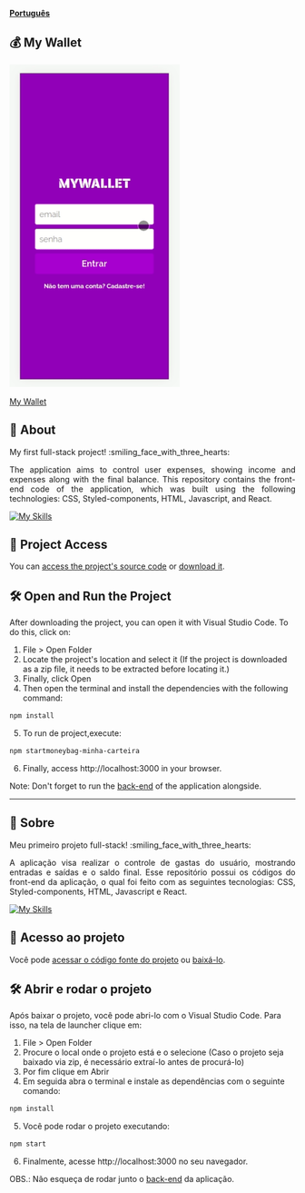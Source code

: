 [**Português**](#-sobre)

## :moneybag: My Wallet

<img src=my-wallet/src/Images/myWallet.gif  width="300" />

<a href="https://mywallet-front-sandy.vercel.app/" target="_blank" rel="noopener noreferrer">My Wallet</a>

## 📝 About

<p>My first full-stack project! :smiling_face_with_three_hearts:</p>

<p align="justify">The application aims to control user expenses, showing income and expenses along with the final balance. This repository contains the front-end code of the application, which was built using the following technologies: CSS, Styled-components, HTML, Javascript, and React.
</p>

[![My Skills](https://skills.thijs.gg/icons?i=html,css,javascript,react,styledcomponents&theme=light)](https://skills.thijs.gg)

## 📁 Project Access

You can [access the project's source code](https://github.com/ccarlaa/mywallet-front) or [download it](https://github.com/ccarlaa/mywallet-front/archive/refs/heads/main.zip).

## 🛠️ Open and Run the Project

After downloading the project, you can open it with Visual Studio Code. To do this, click on:

1. File > Open Folder
2. Locate the project's location and select it (If the project is downloaded as a zip file, it needs to be extracted before locating it.)
3. Finally, click Open
4. Then open the terminal and install the dependencies with the following command:

```bash
npm install 
```
5. To run de project,execute:

```bash
npm startmoneybag-minha-carteira
``` 

6. Finally, access http://localhost:3000 in your browser.

Note: Don't forget to run the [back-end](https://github.com/ccarlaa/mywallet-back) of the application alongside.

***
## 📝 Sobre

<p>Meu primeiro projeto full-stack! :smiling_face_with_three_hearts:</p>

<p align = "justify" >A aplicação visa realizar o controle de gastas do usuário, mostrando entradas e saídas e o saldo final.
Esse repositório possui os códigos do front-end da aplicação, o qual
foi feito com as seguintes tecnologias: CSS, Styled-components, HTML, Javascript e React.
</p>

[![My Skills](https://skills.thijs.gg/icons?i=html,css,javascript,react,styledcomponents&theme=light)](https://skills.thijs.gg)

## 📁 Acesso ao projeto

Você pode [acessar o código fonte do projeto](https://github.com/ccarlaa/mywallet-front) ou [baixá-lo](https://github.com/ccarlaa/mywallet-front/archive/refs/heads/main.zip).

## 🛠️ Abrir e rodar o projeto

Após baixar o projeto, você pode abri-lo com o Visual Studio Code. Para isso, na tela de launcher clique em:

1. File > Open Folder
2. Procure o local onde o projeto está e o selecione (Caso o projeto seja baixado via zip, é necessário extraí-lo antes de procurá-lo)
3. Por fim clique em Abrir
4. Em seguida abra o terminal e instale as dependências com o seguinte comando:

```bash
npm install 
```

5. Você  pode rodar o projeto executando:

```bash
npm start
```
6. Finalmente, acesse http://localhost:3000 no seu navegador.

OBS.: Não esqueça de rodar junto o [back-end](https://github.com/ccarlaa/mywallet-back) da aplicação.
